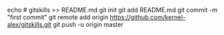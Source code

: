 echo # gitskills >> README.md
git init
git add README.md
git commit -m "first commit"
git remote add origin https://github.com/kernel-alex/gitskills.git
git push -u origin master
